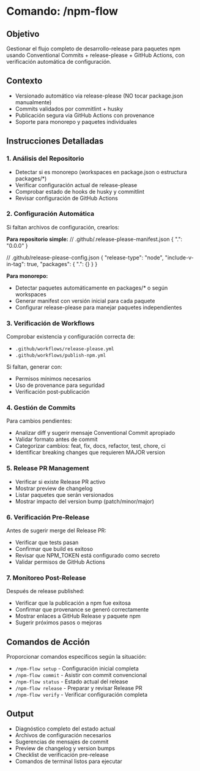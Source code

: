 # Comando: /npm-flow
## Objetivo
Gestionar el flujo completo de desarrollo-release para paquetes npm usando Conventional Commits + release-please + GitHub Actions, con verificación automática de configuración.

## Contexto
- Versionado automático via release-please (NO tocar package.json manualmente)
- Commits validados por commitlint + husky
- Publicación segura via GitHub Actions con provenance
- Soporte para monorepo y paquetes individuales

## Instrucciones Detalladas

### 1. Análisis del Repositorio
- Detectar si es monorepo (workspaces en package.json o estructura packages/*)
- Verificar configuración actual de release-please
- Comprobar estado de hooks de husky y commitlint
- Revisar configuración de GitHub Actions

### 2. Configuración Automática
Si faltan archivos de configuración, crearlos:

**Para repositorio simple:**
// .github/.release-please-manifest.json
{ ".": "0.0.0" }

// .github/release-please-config.json
{
"release-type": "node",
"include-v-in-tag": true,
"packages": { ".": {} }
}


**Para monorepo:**
- Detectar paquetes automáticamente en packages/* o según workspaces
- Generar manifest con versión inicial para cada paquete
- Configurar release-please para manejar paquetes independientes

### 3. Verificación de Workflows
Comprobar existencia y configuración correcta de:
- `.github/workflows/release-please.yml`
- `.github/workflows/publish-npm.yml`

Si faltan, generar con:
- Permisos mínimos necesarios
- Uso de provenance para seguridad
- Verificación post-publicación

### 4. Gestión de Commits
Para cambios pendientes:
- Analizar diff y sugerir mensaje Conventional Commit apropiado
- Validar formato antes de commit
- Categorizar cambios: feat, fix, docs, refactor, test, chore, ci
- Identificar breaking changes que requieren MAJOR version

### 5. Release PR Management
- Verificar si existe Release PR activo
- Mostrar preview de changelog
- Listar paquetes que serán versionados
- Mostrar impacto del version bump (patch/minor/major)

### 6. Verificación Pre-Release
Antes de sugerir merge del Release PR:
- Verificar que tests pasan
- Confirmar que build es exitoso
- Revisar que NPM_TOKEN está configurado como secreto
- Validar permisos de GitHub Actions

### 7. Monitoreo Post-Release
Después de release published:
- Verificar que la publicación a npm fue exitosa
- Confirmar que provenance se generó correctamente
- Mostrar enlaces a GitHub Release y paquete npm
- Sugerir próximos pasos o mejoras

## Comandos de Acción
Proporcionar comandos específicos según la situación:
- `/npm-flow setup` - Configuración inicial completa
- `/npm-flow commit` - Asistir con commit convencional
- `/npm-flow status` - Estado actual del release
- `/npm-flow release` - Preparar y revisar Release PR
- `/npm-flow verify` - Verificar configuración completa

## Output
- Diagnóstico completo del estado actual
- Archivos de configuración necesarios
- Sugerencias de mensajes de commit
- Preview de changelog y version bumps
- Checklist de verificación pre-release
- Comandos de terminal listos para ejecutar
